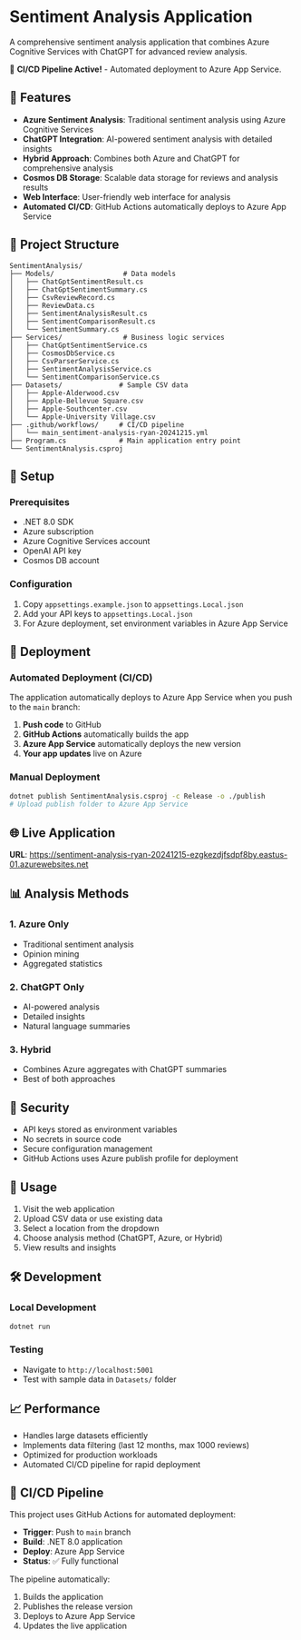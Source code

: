 # Sentiment Analysis Application

A comprehensive sentiment analysis application that combines Azure Cognitive Services with ChatGPT for advanced review analysis.

🚀 **CI/CD Pipeline Active!** - Automated deployment to Azure App Service.

## 🚀 Features

- **Azure Sentiment Analysis**: Traditional sentiment analysis using Azure Cognitive Services
- **ChatGPT Integration**: AI-powered sentiment analysis with detailed insights
- **Hybrid Approach**: Combines both Azure and ChatGPT for comprehensive analysis
- **Cosmos DB Storage**: Scalable data storage for reviews and analysis results
- **Web Interface**: User-friendly web interface for analysis
- **Automated CI/CD**: GitHub Actions automatically deploys to Azure App Service

## 📁 Project Structure

```
SentimentAnalysis/
├── Models/                 # Data models
│   ├── ChatGptSentimentResult.cs
│   ├── ChatGptSentimentSummary.cs
│   ├── CsvReviewRecord.cs
│   ├── ReviewData.cs
│   ├── SentimentAnalysisResult.cs
│   ├── SentimentComparisonResult.cs
│   └── SentimentSummary.cs
├── Services/               # Business logic services
│   ├── ChatGptSentimentService.cs
│   ├── CosmosDbService.cs
│   ├── CsvParserService.cs
│   ├── SentimentAnalysisService.cs
│   └── SentimentComparisonService.cs
├── Datasets/              # Sample CSV data
│   ├── Apple-Alderwood.csv
│   ├── Apple-Bellevue Square.csv
│   ├── Apple-Southcenter.csv
│   └── Apple-University Village.csv
├── .github/workflows/     # CI/CD pipeline
│   └── main_sentiment-analysis-ryan-20241215.yml
├── Program.cs             # Main application entry point
└── SentimentAnalysis.csproj
```

## 🔧 Setup

### Prerequisites
- .NET 8.0 SDK
- Azure subscription
- Azure Cognitive Services account
- OpenAI API key
- Cosmos DB account

### Configuration
1. Copy `appsettings.example.json` to `appsettings.Local.json`
2. Add your API keys to `appsettings.Local.json`
3. For Azure deployment, set environment variables in Azure App Service

## 🚀 Deployment

### Automated Deployment (CI/CD)
The application automatically deploys to Azure App Service when you push to the `main` branch:

1. **Push code** to GitHub
2. **GitHub Actions** automatically builds the app
3. **Azure App Service** automatically deploys the new version
4. **Your app updates** live on Azure

### Manual Deployment
```bash
dotnet publish SentimentAnalysis.csproj -c Release -o ./publish
# Upload publish folder to Azure App Service
```

## 🌐 Live Application

**URL**: https://sentiment-analysis-ryan-20241215-ezgkezdjfsdpf8by.eastus-01.azurewebsites.net

## 📊 Analysis Methods

### 1. Azure Only
- Traditional sentiment analysis
- Opinion mining
- Aggregated statistics

### 2. ChatGPT Only
- AI-powered analysis
- Detailed insights
- Natural language summaries

### 3. Hybrid
- Combines Azure aggregates with ChatGPT summaries
- Best of both approaches

## 🔐 Security

- API keys stored as environment variables
- No secrets in source code
- Secure configuration management
- GitHub Actions uses Azure publish profile for deployment

## 📝 Usage

1. Visit the web application
2. Upload CSV data or use existing data
3. Select a location from the dropdown
4. Choose analysis method (ChatGPT, Azure, or Hybrid)
5. View results and insights

## 🛠️ Development

### Local Development
```bash
dotnet run
```

### Testing
- Navigate to `http://localhost:5001`
- Test with sample data in `Datasets/` folder

## 📈 Performance

- Handles large datasets efficiently
- Implements data filtering (last 12 months, max 1000 reviews)
- Optimized for production workloads
- Automated CI/CD pipeline for rapid deployment

## 🎯 CI/CD Pipeline

This project uses GitHub Actions for automated deployment:

- **Trigger**: Push to `main` branch
- **Build**: .NET 8.0 application
- **Deploy**: Azure App Service
- **Status**: ✅ Fully functional

The pipeline automatically:
1. Builds the application
2. Publishes the release version
3. Deploys to Azure App Service
4. Updates the live application
